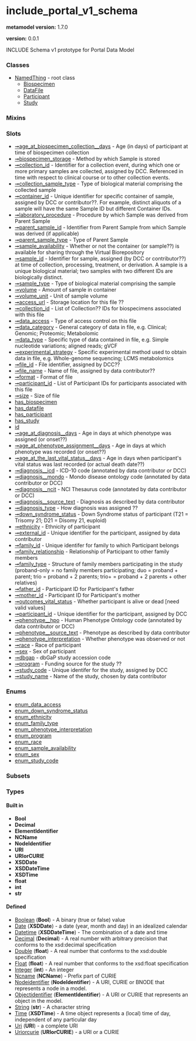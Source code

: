 
# include_portal_v1_schema


**metamodel version:** 1.7.0

**version:** 0.0.1


INCLUDE Schema v1 prototype for Portal Data Model


### Classes

 * [NamedThing](NamedThing.md) - root class
     * [Biospecimen](Biospecimen.md)
     * [DataFile](DataFile.md)
     * [Participant](Participant.md)
     * [Study](Study.md)

### Mixins


### Slots

 * [➞age_at_biospecimen_collection__days](biospecimen__age_at_biospecimen_collection__days.md) - Age (in days) of participant at time of biospecimen collection
 * [➞biospecimen_storage](biospecimen__biospecimen_storage.md) - Method by which Sample is stored
 * [➞collection_id](biospecimen__collection_id.md) - Identifier for a collection event, during which one or more primary samples are collected, assigned by DCC. Referenced in time with respect to clinical course or to other collection events.
 * [➞collection_sample_type](biospecimen__collection_sample_type.md) - Type of biological material comprising the collected sample
 * [➞container_id](biospecimen__container_id.md) - Unique identifier for specific container of sample, assigned by DCC or contributor??. For example, distinct aliquots of a sample will have the same Sample ID but different Container IDs.
 * [➞laboratory_procedure](biospecimen__laboratory_procedure.md) - Procedure by which Sample was derived from Parent Sample
 * [➞parent_sample_id](biospecimen__parent_sample_id.md) - Identifier from Parent Sample from which Sample was derived (if applicable)
 * [➞parent_sample_type](biospecimen__parent_sample_type.md) - Type of Parent Sample
 * [➞sample_availability](biospecimen__sample_availability.md) - Whether or not the container (or sample??) is available for sharing through the Virtual Biorepository
 * [➞sample_id](biospecimen__sample_id.md) - Identifier for sample, assigned (by DCC or contributor??) at time of collection, processing, treatment, or derivation. A sample is a unique biological material; two samples with two different IDs are biologically distinct.
 * [➞sample_type](biospecimen__sample_type.md) - Type of biological material comprising the sample
 * [➞volume](biospecimen__volume.md) - Amount of sample in container
 * [➞volume_unit](biospecimen__volume_unit.md) - Unit of sample volume
 * [➞access_url](dataFile__access_url.md) - Storage location for this file ??
 * [➞collection_id](dataFile__collection_id.md) - List of Collection?? IDs for biospecimens associated with this file
 * [➞data_access](dataFile__data_access.md) - Type of access control on this file
 * [➞data_category](dataFile__data_category.md) - General category of data in file, e.g. Clinical; Genomic; Proteomic; Metabolomic
 * [➞data_type](dataFile__data_type.md) - Specific type of data contained in file, e.g. Simple nucleotide variations; aligned reads; gVCF
 * [➞experimental_strategy](dataFile__experimental_strategy.md) - Specific experimental method used to obtain data in file, e.g. Whole-genome sequencing; LCMS metabolomics
 * [➞file_id](dataFile__file_id.md) - File identifier, assigned by DCC??
 * [➞file_name](dataFile__file_name.md) - Name of file, assigned by data contributor??
 * [➞format](dataFile__format.md) - Format of file
 * [➞participant_id](dataFile__participant_id.md) - List of Participant IDs for participants associated with this file
 * [➞size](dataFile__size.md) - Size of file
 * [has_biospecimen](has_biospecimen.md)
 * [has_datafile](has_datafile.md)
 * [has_participant](has_participant.md)
 * [has_study](has_study.md)
 * [id](id.md)
 * [➞age_at_diagnosis__days](participant__age_at_diagnosis__days.md) - Age in days at which phenotype was assigned (or onset??)
 * [➞age_at_phenotype_assignment__days](participant__age_at_phenotype_assignment__days.md) - Age in days at which phenotype was recorded (or onset??)
 * [➞age_at_the_last_vital_status__days](participant__age_at_the_last_vital_status__days.md) - Age in days when participant's vital status was last recorded (or actual death date??)
 * [➞diagnosis__icd](participant__diagnosis__icd.md) - ICD-10 code (annotated by data contributor or DCC)
 * [➞diagnosis__mondo](participant__diagnosis__mondo.md) - Mondo disease ontology code (annotated by data contributor or DCC)
 * [➞diagnosis__ncit](participant__diagnosis__ncit.md) - NCI Thesaurus code (annotated by data contributor or DCC)
 * [➞diagnosis__source_text](participant__diagnosis__source_text.md) - Diagnosis as described by data contributor
 * [➞diagnosis_type](participant__diagnosis_type.md) - How diagnosis was assigned ??
 * [➞down_syndrome_status](participant__down_syndrome_status.md) - Down Syndrome status of participant (T21 = Trisomy 21; D21 = Disomy 21, euploid)
 * [➞ethnicity](participant__ethnicity.md) - Ethnicity of participant
 * [➞external_id](participant__external_id.md) - Unique identifier for the participant, assigned by data contributor
 * [➞family_id](participant__family_id.md) - Unique identifer for family to which Participant belongs
 * [➞family_relationship](participant__family_relationship.md) - Relationship of Participant to other family members
 * [➞family_type](participant__family_type.md) - Structure of family members participating in the study (proband-only = no family members participating; duo = proband + parent; trio = proband + 2 parents; trio+ = proband + 2 parents + other relatives) 
 * [➞father_id](participant__father_id.md) - Participant ID for Participant's father
 * [➞mother_id](participant__mother_id.md) - Participant ID for Participant's mother
 * [➞outcomes_vital_status](participant__outcomes_vital_status.md) - Whether participant is alive or dead [need valid values]
 * [➞participant_id](participant__participant_id.md) - Unique identifier for the participant, assigned by DCC
 * [➞phenotype__hpo](participant__phenotype__hpo.md) - Human Phenotype Ontology code (annotated by data contributor or DCC)
 * [➞phenotype__source_text](participant__phenotype__source_text.md) - Phenotype as described by data contributor
 * [➞phenotype_interpretation](participant__phenotype_interpretation.md) - Whether phenotype was observed or not
 * [➞race](participant__race.md) - Race of participant
 * [➞sex](participant__sex.md) - Sex of participant
 * [➞dbgap](study__dbgap.md) - dbGaP study accession code
 * [➞program](study__program.md) - Funding source for the study ??
 * [➞study_code](study__study_code.md) - Unique identifer for the study, assigned by DCC
 * [➞study_name](study__study_name.md) - Name of the study, chosen by data contributor

### Enums

 * [enum_data_access](enum_data_access.md)
 * [enum_down_syndrome_status](enum_down_syndrome_status.md)
 * [enum_ethnicity](enum_ethnicity.md)
 * [enum_family_type](enum_family_type.md)
 * [enum_phenotype_interpretation](enum_phenotype_interpretation.md)
 * [enum_program](enum_program.md)
 * [enum_race](enum_race.md)
 * [enum_sample_availability](enum_sample_availability.md)
 * [enum_sex](enum_sex.md)
 * [enum_study_code](enum_study_code.md)

### Subsets


### Types


#### Built in

 * **Bool**
 * **Decimal**
 * **ElementIdentifier**
 * **NCName**
 * **NodeIdentifier**
 * **URI**
 * **URIorCURIE**
 * **XSDDate**
 * **XSDDateTime**
 * **XSDTime**
 * **float**
 * **int**
 * **str**

#### Defined

 * [Boolean](types/Boolean.md)  (**Bool**)  - A binary (true or false) value
 * [Date](types/Date.md)  (**XSDDate**)  - a date (year, month and day) in an idealized calendar
 * [Datetime](types/Datetime.md)  (**XSDDateTime**)  - The combination of a date and time
 * [Decimal](types/Decimal.md)  (**Decimal**)  - A real number with arbitrary precision that conforms to the xsd:decimal specification
 * [Double](types/Double.md)  (**float**)  - A real number that conforms to the xsd:double specification
 * [Float](types/Float.md)  (**float**)  - A real number that conforms to the xsd:float specification
 * [Integer](types/Integer.md)  (**int**)  - An integer
 * [Ncname](types/Ncname.md)  (**NCName**)  - Prefix part of CURIE
 * [Nodeidentifier](types/Nodeidentifier.md)  (**NodeIdentifier**)  - A URI, CURIE or BNODE that represents a node in a model.
 * [Objectidentifier](types/Objectidentifier.md)  (**ElementIdentifier**)  - A URI or CURIE that represents an object in the model.
 * [String](types/String.md)  (**str**)  - A character string
 * [Time](types/Time.md)  (**XSDTime**)  - A time object represents a (local) time of day, independent of any particular day
 * [Uri](types/Uri.md)  (**URI**)  - a complete URI
 * [Uriorcurie](types/Uriorcurie.md)  (**URIorCURIE**)  - a URI or a CURIE
